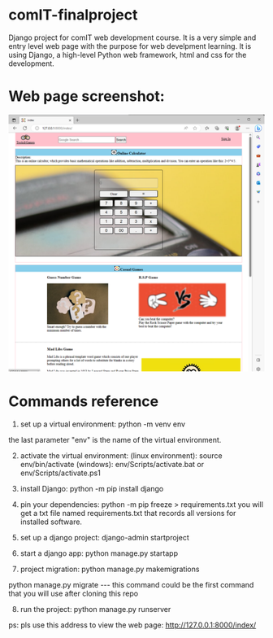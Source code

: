 # comIT-finalproject
Django project for comIT web development course. 
It is a very simple and entry level web page with the purpose for web develpment learning. It is using Django, a high-level Python web framework, html and css for the development.

# Web page screenshot:
![Alt text](image.png)

# Commands reference
1. set up a virtual environment: 
python -m venv env

the last parameter "env" is the name of the virtual environment.

2. activate the virtual environment:
(linux environment): source env/bin/activate
(windows): env/Scripts/activate.bat or env/Scripts/activate.ps1

3. install Django:
python -m pip install django

4. pin your dependencies:
python -m pip freeze > requirements.txt
you will get a txt file named requirements.txt that records all versions for installed software.

5. set up a django project:
django-admin startproject <projectname>

6. start a django app:
python manage.py startapp <appname>

7. project migration:
python manage.py makemigrations

python manage.py migrate  --- this command could be the first command that you will use after cloning this repo

8. run the project:
python manage.py runserver

ps: pls use this address to view the web page: http://127.0.0.1:8000/index/